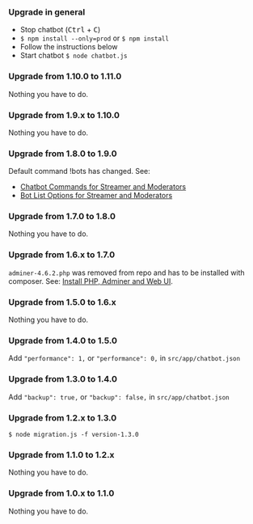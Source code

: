 ### Upgrade in general
- Stop chatbot (<kbd>Ctrl</kbd> + <kbd>C</kbd>)
- `$ npm install --only=prod` or `$ npm install`
- Follow the instructions below
- Start chatbot `$ node chatbot.js`

### Upgrade from 1.10.0 to 1.11.0
Nothing you have to do.

### Upgrade from 1.9.x to 1.10.0
Nothing you have to do.

### Upgrade from 1.8.0 to 1.9.0
Default command !bots has changed.
See:
- [Chatbot Commands for Streamer and Moderators](#chatbot-commands-for-streamer-and-moderators)
- [Bot List Options for Streamer and Moderators](#bot-list-options-for-streamer-and-moderators)

### Upgrade from 1.7.0 to 1.8.0
Nothing you have to do.

### Upgrade from 1.6.x to 1.7.0
`adminer-4.6.2.php` was removed from repo and has to be installed with composer.
See: [Install PHP, Adminer and Web UI](https://github.com/CodelineRed/twitch-chatbot/#install-php-adminer-and-web-ui-optional).

### Upgrade from 1.5.0 to 1.6.x
Nothing you have to do.

### Upgrade from 1.4.0 to 1.5.0
Add `"performance": 1,` or `"performance": 0,` in `src/app/chatbot.json`

### Upgrade from 1.3.0 to 1.4.0
Add `"backup": true,` or `"backup": false,` in `src/app/chatbot.json`

### Upgrade from 1.2.x to 1.3.0
`$ node migration.js -f version-1.3.0`

### Upgrade from 1.1.0 to 1.2.x
Nothing you have to do.

### Upgrade from 1.0.x to 1.1.0
Nothing you have to do.
